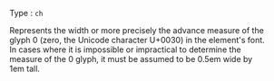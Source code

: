 Type <length>: `ch`  

Represents the width or more precisely the advance measure of the  
glyph 0 (zero, the Unicode character U+0030) in the element's font.  
In cases where it is impossible or impractical to determine the  
measure of the 0 glyph, it must be assumed to be 0.5em wide by  
1em tall.  

